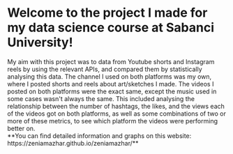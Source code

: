 <h1>Welcome to the project I made for my data science course at Sabanci University!</h1>
My aim with this project was to data from Youtube shorts and Instagram reels by using the relevant APIs, and compared them by statistically analysing this data.
The channel I used on both platforms was my own, where I posted shorts and reels about art/sketches I made. The videos I posted on both platforms were the exact same, except the music used in some cases wasn't always the same.
This included analysing the relationship between the number of hashtags, the likes, and the views each of the videos got on both platforms, as well as some combinations of two or more of these metrics, to see which platform the videos were performing better on.
<br>
**You can find detailed information and graphs on this website: https://zeniamazhar.github.io/zeniamazhar/**
